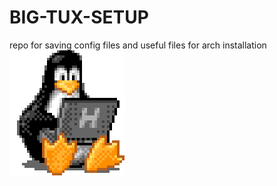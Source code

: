 # BIG-TUX-SETUP
repo for saving config files and useful files for arch installation
![](/images/tux-linux-penguin.gif)